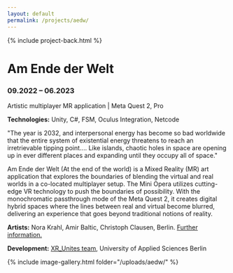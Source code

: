 ```yaml
---
layout: default
permalink: /projects/aedw/
---
```

{% include project-back.html %}

# Am Ende der Welt

### 09.2022 – 06.2023

Artistic multiplayer MR application \| Meta Quest 2, Pro 

**Technologies:** Unity, C#, FSM, Oculus Integration, Netcode

"The year is 2032, and interpersonal energy has become so bad worldwide that the entire system of existential energy threatens to reach an irretrievable tipping point.... Like islands, chaotic holes in space are opening up in ever different places and expanding until they occupy all of space."

Am Ende der Welt (At the end of the world) is a Mixed Reality (MR) art application that explores the boundaries of blending the virtual and real worlds in a co-located multiplayer setup. The Mini Opera utilizes cutting-edge VR technology to push the boundaries of possibility. With the monochromatic passthrough mode of the Meta Quest 2, it creates digital hybrid spaces where the lines between real and virtual become blurred, delivering an experience that goes beyond traditional notions of reality.

**Artists:** Nora Krahl, Amir Baltic, Christoph Clausen, Berlin. <a href="https://xr-unites.fki.htw-berlin.de/en/current-fellows/" target="_blank">Further information.</a>

**Development:** <a href="https://xr-unites.fki.htw-berlin.de/en/xru-team/">XR_Unites team</a>, University of Applied Sciences Berlin

{% include image-gallery.html folder="/uploads/aedw/" %}
